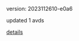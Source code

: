 version: 2023112610-e0a6

updated 1 avds

[details](https://github.com/0x74f917491bfa7ebfa379/ali_avd_db/blob/master/change_log/2023/11/26/10/e0a6.txt)